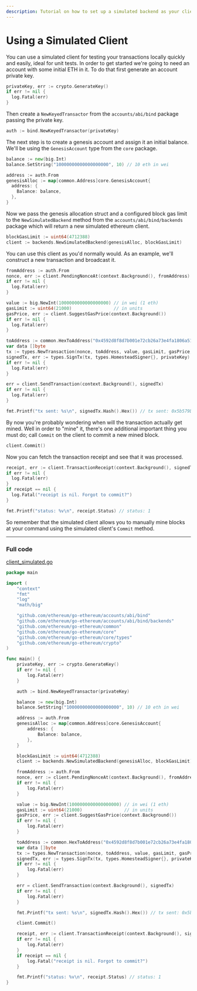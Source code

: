 ```yaml
---
description: Tutorial on how to set up a simulated backend as your client to test your Ethereum application with Go.
---
```


# Using a Simulated Client

You can use a simulated client for testing your transactions locally quickly and easily, ideal for unit tests. In order to get started we're going to need an account with some initial ETH in it. To do that first generate an account private key.

```go
privateKey, err := crypto.GenerateKey()
if err != nil {
  log.Fatal(err)
}
```

Then create a `NewKeyedTransactor` from the `accounts/abi/bind` package passing the private key.

```go
auth := bind.NewKeyedTransactor(privateKey)
```

The next step is to create a genesis account and assign it an initial balance. We'll be using the `GenesisAccount` type from the `core` package.

```go
balance := new(big.Int)
balance.SetString("10000000000000000000", 10) // 10 eth in wei

address := auth.From
genesisAlloc := map[common.Address]core.GenesisAccount{
  address: {
    Balance: balance,
  },
}
```

Now we pass the genesis allocation struct and a configured block gas limit to the `NewSimulatedBackend` method from the `accounts/abi/bind/backends` package which will return a new simulated ethereum client.

```go
blockGasLimit := uint64(4712388)
client := backends.NewSimulatedBackend(genesisAlloc, blockGasLimit)
```

You can use this client as you'd normally would. As an example, we'll construct a new transaction and broadcast it.

```go
fromAddress := auth.From
nonce, err := client.PendingNonceAt(context.Background(), fromAddress)
if err != nil {
  log.Fatal(err)
}

value := big.NewInt(1000000000000000000) // in wei (1 eth)
gasLimit := uint64(21000)                // in units
gasPrice, err := client.SuggestGasPrice(context.Background())
if err != nil {
  log.Fatal(err)
}

toAddress := common.HexToAddress("0x4592d8f8d7b001e72cb26a73e4fa1806a51ac79d")
var data []byte
tx := types.NewTransaction(nonce, toAddress, value, gasLimit, gasPrice, data)
signedTx, err := types.SignTx(tx, types.HomesteadSigner{}, privateKey)
if err != nil {
  log.Fatal(err)
}

err = client.SendTransaction(context.Background(), signedTx)
if err != nil {
  log.Fatal(err)
}

fmt.Printf("tx sent: %s\n", signedTx.Hash().Hex()) // tx sent: 0x5b579DEbCD8f1cE2d5BA30Db13E72234Cb3D8664
```

By now you're probably wondering when will the transaction actually get mined. Well in order to "mine" it, there's one additional important thing you must do; call `Commit` on the client to commit a new mined block.

```go
client.Commit()
```

Now you can fetch the transaction receipt and see that it was processed.

```go
receipt, err := client.TransactionReceipt(context.Background(), signedTx.Hash())
if err != nil {
  log.Fatal(err)
}
if receipt == nil {
  log.Fatal("receipt is nil. Forgot to commit?")
}

fmt.Printf("status: %v\n", receipt.Status) // status: 1
```

So remember that the simulated client allows you to manually mine blocks at your command using the simulated client's `Commit` method.

----

### Full code

[client_simulated.go](https://github.com/Browser-Coin/ethereum-development-with-go-book/blob/master/code/client_simulated.go)

```go
package main

import (
	"context"
	"fmt"
	"log"
	"math/big"

	"github.com/ethereum/go-ethereum/accounts/abi/bind"
	"github.com/ethereum/go-ethereum/accounts/abi/bind/backends"
	"github.com/ethereum/go-ethereum/common"
	"github.com/ethereum/go-ethereum/core"
	"github.com/ethereum/go-ethereum/core/types"
	"github.com/ethereum/go-ethereum/crypto"
)

func main() {
	privateKey, err := crypto.GenerateKey()
	if err != nil {
		log.Fatal(err)
	}

	auth := bind.NewKeyedTransactor(privateKey)

	balance := new(big.Int)
	balance.SetString("10000000000000000000", 10) // 10 eth in wei

	address := auth.From
	genesisAlloc := map[common.Address]core.GenesisAccount{
		address: {
			Balance: balance,
		},
	}

	blockGasLimit := uint64(4712388)
	client := backends.NewSimulatedBackend(genesisAlloc, blockGasLimit)

	fromAddress := auth.From
	nonce, err := client.PendingNonceAt(context.Background(), fromAddress)
	if err != nil {
		log.Fatal(err)
	}

	value := big.NewInt(1000000000000000000) // in wei (1 eth)
	gasLimit := uint64(21000)                // in units
	gasPrice, err := client.SuggestGasPrice(context.Background())
	if err != nil {
		log.Fatal(err)
	}

	toAddress := common.HexToAddress("0x4592d8f8d7b001e72cb26a73e4fa1806a51ac79d")
	var data []byte
	tx := types.NewTransaction(nonce, toAddress, value, gasLimit, gasPrice, data)
	signedTx, err := types.SignTx(tx, types.HomesteadSigner{}, privateKey)
	if err != nil {
		log.Fatal(err)
	}

	err = client.SendTransaction(context.Background(), signedTx)
	if err != nil {
		log.Fatal(err)
	}

	fmt.Printf("tx sent: %s\n", signedTx.Hash().Hex()) // tx sent: 0x5b579DEbCD8f1cE2d5BA30Db13E72234Cb3D8664

	client.Commit()

	receipt, err := client.TransactionReceipt(context.Background(), signedTx.Hash())
	if err != nil {
		log.Fatal(err)
	}
	if receipt == nil {
		log.Fatal("receipt is nil. Forgot to commit?")
	}

	fmt.Printf("status: %v\n", receipt.Status) // status: 1
}
```
